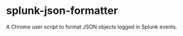 splunk-json-formatter
=====================

A Chrome user script to format JSON objects logged in Splunk events.
